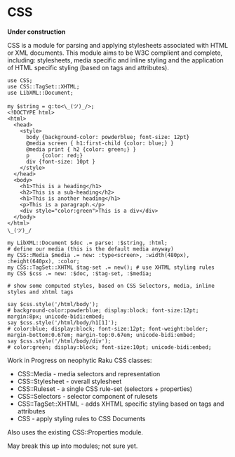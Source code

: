 # CSS

**Under construction**

CSS is a module for parsing and applying stylesheets associated with HTML or XML documents.
This module aims to be W3C complient and complete, including: stylesheets, media specific and
inline styling and the application of HTML specific styling (based on tags and attributes).


    use CSS;
    use CSS::TagSet::XHTML;
    use LibXML::Document;

    my $string = q:to<\_(ツ)_/>;
    <!DOCTYPE html>
    <html>
      <head>
        <style>
          body {background-color: powderblue; font-size: 12pt}
          @media screen { h1:first-child {color: blue;} }
          @media print { h2 {color: green;} }
          p    {color: red;}
          div {font-size: 10pt }
        </style>
      </head>
      <body>
        <h1>This is a heading</h1>
        <h2>This is a sub-heading</h2>
        <h1>This is another heading</h1>
        <p>This is a paragraph.</p>
        <div style="color:green">This is a div</div>
      </body>
    </html>
    \_(ツ)_/

    my LibXML::Document $doc .= parse: :$string, :html;
    # define our media (this is the default media anyway)
    my CSS::Media $media .= new: :type<screen>, :width(480px), :height(640px), :color;
    my CSS::TagSet::XHTML $tag-set .= new(); # use XHTML styling rules
    my CSS $css .= new: :$doc, :$tag-set, :$media;

    # show some computed styles, based on CSS Selectors, media, inline styles and xhtml tags

    say $css.style('/html/body');
    # background-color:powderblue; display:block; font-size:12pt; margin:8px; unicode-bidi:embed;
    say $css.style('/html/body/h1[1]');
    # color:blue; display:block; font-size:12pt; font-weight:bolder; margin-bottom:0.67em; margin-top:0.67em; unicode-bidi:embed;
    say $css.style('/html/body/div');
    # color:green; display:block; font-size:10pt; unicode-bidi:embed;

Work in Progress on neophytic Raku CSS classes:

 - CSS::Media - media selectors and representation
 - CSS::Stylesheet - overall stylesheet
 - CSS::Ruleset - a single CSS rule-set (selectors + properties)
 - CSS::Selectors - selector component of rulesets
 - CSS::TagSet::XHTML - adds XHTML specific styling based on tags and attributes
 - CSS - apply styling rules to CSS Documents

Also uses the existing CSS::Properties module.

May break this up into modules; not sure yet.
